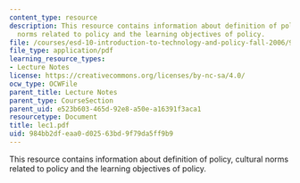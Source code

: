 ```yaml
---
content_type: resource
description: This resource contains information about definition of policy, cultural
  norms related to policy and the learning objectives of policy.
file: /courses/esd-10-introduction-to-technology-and-policy-fall-2006/984bb2dfeaa0d02563bd9f79da5ff9b9_lec1.pdf
file_type: application/pdf
learning_resource_types:
- Lecture Notes
license: https://creativecommons.org/licenses/by-nc-sa/4.0/
ocw_type: OCWFile
parent_title: Lecture Notes
parent_type: CourseSection
parent_uid: e523b603-465d-92e8-a50e-a16391f3aca1
resourcetype: Document
title: lec1.pdf
uid: 984bb2df-eaa0-d025-63bd-9f79da5ff9b9
---
```

This resource contains information about definition of policy, cultural norms related to policy and the learning objectives of policy.